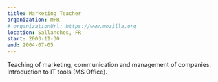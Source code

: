 ```yaml
---
title: Marketing Teacher
organization: MFR
# organizationUrl: https://www.mozilla.org
location: Sallanches, FR
start: 2003-11-30
end: 2004-07-05
---
```



Teaching of marketing, communication and management of companies. Introduction to IT tools (MS Office).